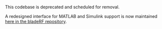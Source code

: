 This codebase is deprecated and scheduled for removal.

A redesigned interface for MATLAB and Simulink support is now maintained [here in the bladeRF repository](https://github.com/Nuand/bladeRF/tree/master/host/libraries/libbladeRF_bindings/matlab).

